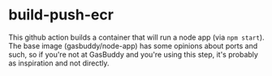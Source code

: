 # build-push-ecr

This github action builds a container that will run a node app (via `npm start`). The base image (gasbuddy/node-app) has some opinions about ports and such, so if you're not at GasBuddy and you're using this step, it's probably as inspiration and not directly.
